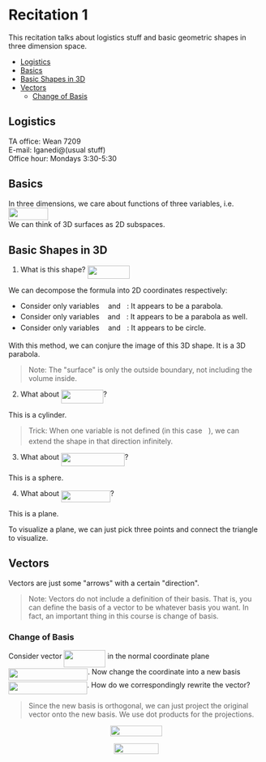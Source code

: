# Recitation 1

This recitation talks about logistics stuff and basic geometric shapes in three dimension space.

<!-- START doctoc generated TOC please keep comment here to allow auto update -->
<!-- DON'T EDIT THIS SECTION, INSTEAD RE-RUN doctoc TO UPDATE -->


- [Logistics](#logistics)
- [Basics](#basics)
- [Basic Shapes in 3D](#basic-shapes-in-3d)
- [Vectors](#vectors)
  - [Change of Basis](#change-of-basis)

<!-- END doctoc generated TOC please keep comment here to allow auto update -->

## Logistics

TA office: Wean 7209 <br />
E-mail: Iganedi@(usual stuff) <br />
Office hour: Mondays 3:30-5:30 <br />

## Basics

In three dimensions, we care about functions of three variables, i.e. <img src="https://rawgit.com/SAMFYB/Calc-3D-Notebook/None/svgs/0ed04ca2a2f11ef9f60d5eaf9d444b14.svg?invert_in_darkmode" align=middle width=78.238215pt height=24.6576pt/> <br />
We can think of 3D surfaces as 2D subspaces.

## Basic Shapes in 3D

1. What is this shape? <img src="https://rawgit.com/SAMFYB/Calc-3D-Notebook/None/svgs/4a2bb1d1e991d6dd7158638a1e1c5a6c.svg?invert_in_darkmode" align=middle width=83.16957pt height=26.76201pt/>

We can decompose the formula into 2D coordinates respectively:

- Consider only variables <img src="https://rawgit.com/SAMFYB/Calc-3D-Notebook/None/svgs/332cc365a4987aacce0ead01b8bdcc0b.svg?invert_in_darkmode" align=middle width=9.3951pt height=14.15535pt/> and <img src="https://rawgit.com/SAMFYB/Calc-3D-Notebook/None/svgs/f93ce33e511096ed626b4719d50f17d2.svg?invert_in_darkmode" align=middle width=8.367645pt height=14.15535pt/>: It appears to be a parabola.
- Consider only variables <img src="https://rawgit.com/SAMFYB/Calc-3D-Notebook/None/svgs/deceeaf6940a8c7a5a02373728002b0f.svg?invert_in_darkmode" align=middle width=8.6493pt height=14.15535pt/> and <img src="https://rawgit.com/SAMFYB/Calc-3D-Notebook/None/svgs/f93ce33e511096ed626b4719d50f17d2.svg?invert_in_darkmode" align=middle width=8.367645pt height=14.15535pt/>: It appears to be a parabola as well.
- Consider only variables <img src="https://rawgit.com/SAMFYB/Calc-3D-Notebook/None/svgs/332cc365a4987aacce0ead01b8bdcc0b.svg?invert_in_darkmode" align=middle width=9.3951pt height=14.15535pt/> and <img src="https://rawgit.com/SAMFYB/Calc-3D-Notebook/None/svgs/deceeaf6940a8c7a5a02373728002b0f.svg?invert_in_darkmode" align=middle width=8.6493pt height=14.15535pt/>: It appears to be circle.

With this method, we can conjure the image of this 3D shape. It is a 3D parabola.

> Note: The "surface" is only the outside boundary, not including the volume inside.

2. What about <img src="https://rawgit.com/SAMFYB/Calc-3D-Notebook/None/svgs/00660670d67b722210c3fdf69bdc576d.svg?invert_in_darkmode" align=middle width=83.021235pt height=26.76201pt/>?

This is a cylinder.

> Trick: When one variable is not defined (in this case <img src="https://rawgit.com/SAMFYB/Calc-3D-Notebook/None/svgs/f93ce33e511096ed626b4719d50f17d2.svg?invert_in_darkmode" align=middle width=8.367645pt height=14.15535pt/>), we can extend the shape in that direction infinitely.

3. What about <img src="https://rawgit.com/SAMFYB/Calc-3D-Notebook/None/svgs/fd2648516f2a9828eff1aca4740dd572.svg?invert_in_darkmode" align=middle width=125.45841pt height=26.76201pt/>?

This is a sphere.

4. What about <img src="https://rawgit.com/SAMFYB/Calc-3D-Notebook/None/svgs/cef423376d52f38adb349bbc31311708.svg?invert_in_darkmode" align=middle width=97.06785pt height=22.83138pt/>?

This is a plane.

To visualize a plane, we can just pick three points and connect the triangle to visualize.

## Vectors

Vectors are just some "arrows" with a certain "direction".

> Note: Vectors do not include a definition of their basis. That is, you can define the basis of a vector to be whatever basis you want. In fact, an important thing in this course is change of basis.

### Change of Basis

Consider vector <img src="https://rawgit.com/SAMFYB/Calc-3D-Notebook/None/svgs/ecd1b091a63eca010935a2ce3dc18585.svg?invert_in_darkmode" align=middle width=81.968205pt height=33.99099pt/> in the normal coordinate plane <img src="https://rawgit.com/SAMFYB/Calc-3D-Notebook/None/svgs/7bfeeed924f59acfb7204bb2c8fbdf80.svg?invert_in_darkmode" align=middle width=156.403995pt height=24.6576pt/>. Now change the coordinate into a new basis <img src="https://rawgit.com/SAMFYB/Calc-3D-Notebook/None/svgs/3d5141c8a5ed8cd4b0b3f9f8b8f60236.svg?invert_in_darkmode" align=middle width=155.03037pt height=24.6576pt/>. How do we correspondingly rewrite the vector?

> Since the new basis is orthogonal, we can just project the original vector onto the new basis. We use dot products for the projections.

<p align="center"><img src="https://rawgit.com/SAMFYB/Calc-3D-Notebook/None/svgs/47a44fdb40c516a9837f5ca310e1f0c9.svg?invert_in_darkmode" align=middle width=101.708475pt height=21.104985pt/></p>
<p align="center"><img src="https://rawgit.com/SAMFYB/Calc-3D-Notebook/None/svgs/be30ec3f3df8ed29f84a448d898d9904.svg?invert_in_darkmode" align=middle width=88.922955pt height=21.104985pt/></p>

